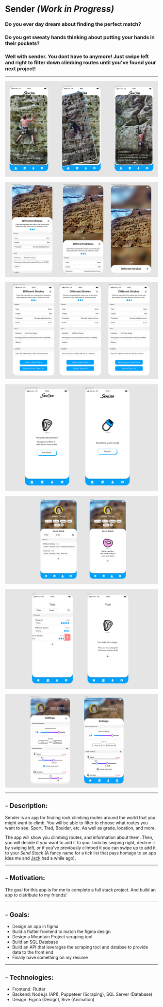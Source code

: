 # Sender *(Work in Progress)*
### Do you ever day dream about finding the perfect match?
### Do you get sweaty hands thinking about putting your hands in their pockets?
### Well with sender. You dont have to anymore! Just swipe left and right to filter down climbing routes until you've found your next project!

---

<p align="center">
  <img src="./readme_images/home.png" alt="Home screen images"/>
</p>
<p align="center">
  <img src="./readme_images/details.png" alt="Details images image"/>
</p>
<p align="center">
  <img src="./readme_images/details2.png" alt="Details details images"/>
</p>
<p align="center">
  <img src="./readme_images/error-screens.png" alt=""/>
</p>
<p align="center">
  <img src="./readme_images/profile.png" alt=""/>
</p>
<p align="center">
  <img src="./readme_images/todo.png" alt=""/>
</p>
<p align="center">
  <img src="./readme_images/settings.png" alt=""/>
</p>

---

## - Description:
Sender is an app for finding rock climbing routes around the world that you might want to climb. You will be able to filter to choose what routes you want to see. Sport, Trad, Boulder, etc. As well as grade, location, and more.

The app will show you climbing routes, and information about them. Then, you will decide if you want to add it to your todo by swiping right, decline it by swiping left, or if you've previously climbed it you can swipe up to add it to your *Send Stack* (A fancy name for a tick list that pays homage to an app idea me and [Jack](https://github.com/johnwhh) had a while ago).



--- 

## - Motivation:
The goal for this app is for me to complete a full stack project. And build an app to distribute to my friends!

--- 
## - Goals:
- Design an app in figma
- Build a flutter frontend to match the figma design
- Design a Mountain Project scraping tool
- Build an SQL Database
- Build an API that leverages the scraping tool and databse to provide data to the front end
- Finally have something on my resume

--- 

## - Technologies:
- Frontend: Flutter
- Backend: Node.js (API), Puppeteer (Scraping), SQL Server (Database)
- Design: Figma (Design), Rive (Animation)
